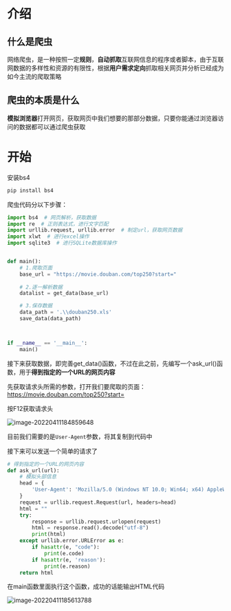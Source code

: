 # 介绍

## 什么是爬虫

网络爬虫，是一种按照一定**规则**，**自动抓取**互联网信息的程序或者脚本，由于互联网数据的多样性和资源的有限性，根据**用户需求定向**抓取相关网页并分析已经成为如今主流的爬取策略

## 爬虫的本质是什么

**模拟浏览器**打开网页，获取网页中我们想要的那部分数据，只要你能通过浏览器访问的数据都可以通过爬虫获取

# 开始

安装bs4

```sh
pip install bs4
```

爬虫代码分以下步骤：

```py
import bs4  # 网页解析，获取数据
import re  # 正则表达式，进行文字匹配
import urllib.request, urllib.error  # 制定url，获取网页数据
import xlwt  # 进行excel操作
import sqlite3  # 进行SQLite数据库操作


def main():
    # 1.爬取页面
    base_url = "https://movie.douban.com/top250?start="
    
    # 2.逐一解析数据
    datalist = get_data(base_url)

    # 3.保存数据
    data_path = '.\\douban250.xls'
    save_data(data_path)



if __name__ == '__main__':
    main()
```

接下来获取数据，即完善get_data()函数，不过在此之前，先编写一个ask_url()函数，用于**得到指定的一个URL的网页内容**

先获取请求头所需的参数，打开我们要爬取的页面：<https://movie.douban.com/top250?start=>

按F12获取请求头

![image-20220411184859648](http://picgo.chanwe.top/202204121709067.png)

目前我们需要的是`User-Agent`参数，将其复制到代码中

接下来可以发送一个简单的请求了

```py
# 得到指定的一个URL的网页内容
def ask_url(url):
    # 模拟头部信息
    head = {
        'User-Agent': 'Mozilla/5.0 (Windows NT 10.0; Win64; x64) AppleWebKit/537.36 (KHTML, like Gecko) Chrome/100.0.4896.75 Safari/537.36'
    }
    request = urllib.request.Request(url, headers=head)
    html = ""
    try:
        response = urllib.request.urlopen(request)
        html = response.read().decode("utf-8")
        print(html)
    except urllib.error.URLError as e:
        if hasattr(e, "code"):
            print(e.code)
        if hasattr(e, 'reason'):
            print(e.reason)
    return html
```

在main函数里面执行这个函数，成功的话能输出HTML代码

![image-20220411185613788](http://picgo.chanwe.top/202204121709068.png)
